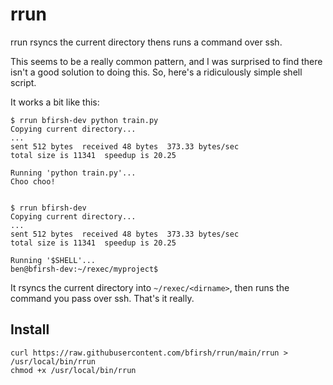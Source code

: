 # rrun

rrun rsyncs the current directory thens runs a command over ssh.

This seems to be a really common pattern, and I was surprised to find there isn't a good solution to doing this. So, here's a ridiculously simple shell script.

It works a bit like this:

    $ rrun bfirsh-dev python train.py
    Copying current directory...
    ...
    sent 512 bytes  received 48 bytes  373.33 bytes/sec
    total size is 11341  speedup is 20.25

    Running 'python train.py'...
    Choo choo!


    $ rrun bfirsh-dev
    Copying current directory...
    ...
    sent 512 bytes  received 48 bytes  373.33 bytes/sec
    total size is 11341  speedup is 20.25

    Running '$SHELL'...
    ben@bfirsh-dev:~/rexec/myproject$ 

It rsyncs the current directory into `~/rexec/<dirname>`, then runs the command you pass over ssh. That's it really.

## Install

    curl https://raw.githubusercontent.com/bfirsh/rrun/main/rrun > /usr/local/bin/rrun
    chmod +x /usr/local/bin/rrun
